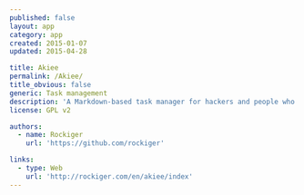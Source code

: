 ```yaml
---
published: false
layout: app
category: app
created: 2015-01-07
updated: 2015-04-28

title: Akiee
permalink: /Akiee/
title_obvious: false
generic: Task management
description: 'A Markdown-based task manager for hackers and people who build stuff.'
license: GPL v2

authors:
  - name: Rockiger
    url: 'https://github.com/rockiger'

links:
  - type: Web
    url: 'http://rockiger.com/en/akiee/index'
---
```


